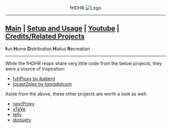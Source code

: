 <p align="center">fHDHR    <img src="images/logo.ico" alt="Logo"/></p>

---
[Main](README.md)  |  [Setup and Usage](Usage.md)  |  [Youtube](Origin.md)  |  [Credits/Related Projects](Related-Projects.md)
---
**f**un
**H**ome
**D**istribution
**H**iatus
**R**ecreation

---


While the fHDHR reops share very little code from the below projects, they were a source of inspiration:

  * [tvhProxy by jkaberg](https://github.com/jkaberg/tvhProxy)
  * [locast2plex by tgorgdotcom](https://github.com/tgorgdotcom/locast2plex)


Aside from the above, these other projects are worth a look as well:

* [npvrProxy](https://github.com/rogueosb/npvrProxy)
* [xTeVe](https://xteve.de/)
* [telly](https://github.com/tellytv/telly)
* [dizquetv](https://github.com/vexorian/dizquetv)
